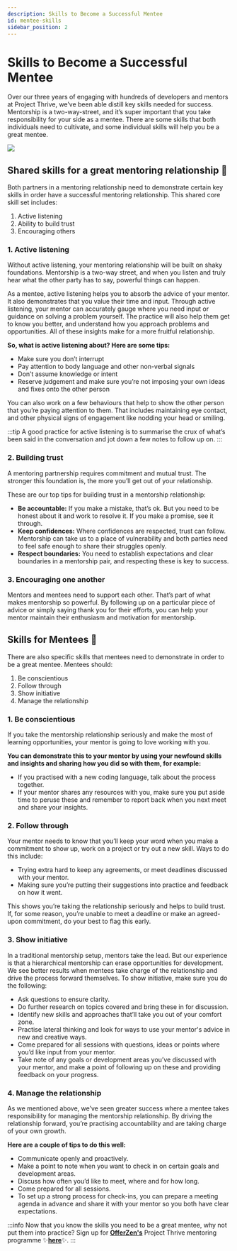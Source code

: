 ```yaml
---
description: Skills to Become a Successful Mentee
id: mentee-skills
sidebar_position: 2
---
```


# Skills to Become a Successful Mentee

Over our three years of engaging with hundreds of developers and mentors at Project Thrive, we’ve been able distill key skills needed for success. Mentorship is a two-way-street, and it’s super important that you take responsibility for your side as a mentee. There are some skills that both individuals need to cultivate, and some individual skills will help you be a great mentee.

![](<//img/assets/mentee-skills.png>)

## Shared skills for a great mentoring relationship :handshake:

Both partners in a mentoring relationship need to demonstrate certain key skills in order have a successful mentoring relationship. This shared core skill set includes:

1. Active listening
2. Ability to build trust
3. Encouraging others

### 1. Active listening

Without active listening, your mentoring relationship will be built on shaky foundations. Mentorship is a two-way street, and when you listen and truly hear what the other party has to say, powerful things can happen. 

As a mentee, active listening helps you to absorb the advice of your mentor. It also demonstrates that you value their time and input. Through active listening, your mentor can accurately gauge where you need input or guidance on solving a problem yourself. The practice will also help them get to know you better, and understand how you approach problems and opportunities. All of these insights make for a more fruitful relationship.

**So, what is active listening about? Here are some tips:**
* Make sure you don’t interrupt
* Pay attention to body language and other non-verbal signals
* Don’t assume knowledge or intent
* Reserve judgement and make sure you’re not imposing your own ideas and fixes onto the other person

You can also work on a few behaviours that help to show the other person that you’re paying attention to them. That includes maintaining eye contact, and other physical signs of engagement like nodding your head or smiling.

:::tip
A good practice for active listening is to summarise the crux of what’s been said in the conversation and jot down a few notes to follow up on. 
:::

### 2. Building trust

A mentoring partnership requires commitment and mutual trust. The stronger this foundation is, the more you’ll get out of your relationship. 

These are our top tips for building trust in a mentorship relationship: 
* **Be accountable:** If you make a mistake, that’s ok. But you need to be honest about it and work to resolve it. If you make a promise, see it through. 
* **Keep confidences:** Where confidences are respected, trust can follow. Mentorship can take us to a place of vulnerability and both parties need to feel safe enough to share their struggles openly. 
* **Respect boundaries:** You need to establish expectations and clear boundaries in a mentorship pair, and respecting these is key to success. 

### 3. Encouraging one another

Mentors and mentees need to support each other. That’s part of what makes mentorship so powerful. By following up on a particular piece of advice or simply saying thank you for their efforts, you can help your mentor maintain their enthusiasm and motivation for mentorship.

## Skills for Mentees :rocket:

There are also specific skills that mentees need to demonstrate in order to be a great mentee. Mentees should: 

1. Be conscientious
2. Follow through
3. Show initiative
4. Manage the relationship

### 1. Be conscientious 

If you take the mentorship relationship seriously and make the most of learning opportunities, your mentor is going to love working with you. 

**You can demonstrate this to your mentor by using your newfound skills and insights and sharing how you did so with them, for example:**

* If you practised with a new coding language, talk about the process together. 
* If your mentor shares any resources with you, make sure you put aside time to peruse these and remember to report back when you next meet and share your insights.

### 2. Follow through

Your mentor needs to know that you’ll keep your word when you make a commitment to show up, work on a project or try out a new skill. Ways to do this include:

* Trying extra hard to keep any agreements, or meet deadlines discussed with your mentor.
* Making sure you’re putting their suggestions into practice and feedback on how it went.

This shows you’re taking the relationship seriously and helps to build trust. If, for some reason, you’re unable to meet a deadline or make an agreed-upon commitment, do your best to flag this early. 

### 3. Show initiative

In a traditional mentorship setup, mentors take the lead. But our experience is that a hierarchical mentorship can erase opportunities for development. We see better results when mentees take charge of the relationship and drive the process forward themselves. To show initiative, make sure you do the following: 

* Ask questions to ensure clarity.
* Do further research on topics covered and bring these in for discussion.
* Identify new skills and approaches that’ll take you out of your comfort zone.
* Practise lateral thinking and look for ways to use your mentor's advice in new and creative ways.
* Come prepared for all sessions with questions, ideas or points where you’d like input from your mentor.
* Take note of any goals or development areas you’ve discussed with your mentor, and make a point of following up on these and providing feedback on your progress.

### 4. Manage the relationship

As we mentioned above, we’ve seen greater success where a mentee takes responsibility for managing the mentorship relationship. By driving the relationship forward, you’re practising accountability and are taking charge of your own growth. 

**Here are a couple of tips to do this well:** 

* Communicate openly and proactively. 
* Make a point to note when you want to check in on certain goals and development areas. 
* Discuss how often you’d like to meet, where and for how long. 
* Come prepared for all sessions. 
* To set up a strong process for check-ins, you can prepare a meeting agenda in advance and share it with your mentor so you both have clear expectations. 

:::info
Now that you know the skills you need to be a great mentee, why not put them into practice? Sign up for [**OfferZen's**](https://www.offerzen.com/?utm_source=github&utm_medium=thrive&utm_campaign=all_supply_awareness_handbook_mentee_github&utm_content=mentee-skills-oz) Project Thrive mentoring programme :sparkles:[**here**](https://www.offerzen.com/thrive/mentees?utm_source=github&utm_medium=thrive&utm_campaign=all_supply_awareness_handbook_mentee_github&utm_content=mentee-skills-cta):sparkles:.
:::
